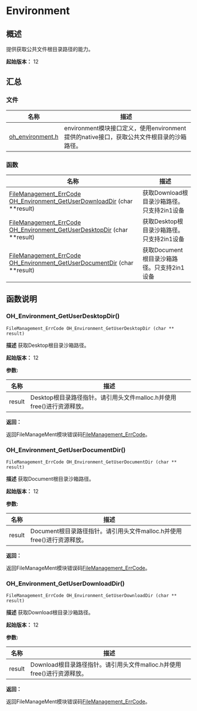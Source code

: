 # Environment


## 概述

提供获取公共文件根目录路径的能力。

**起始版本：** 12


## 汇总


### 文件

| 名称 | 描述 |
| -------- | -------- |
| [oh_environment.h](oh__environment_8h.md) | environment模块接口定义，使用environment提供的native接口，获取公共文件根目录的沙箱路径。  |


### 函数

| 名称 | 描述 |
| -------- | -------- |
| [FileManagement_ErrCode](_file_i_o.md#filemanagement_errcode) [OH_Environment_GetUserDownloadDir](#oh_environment_getuserdownloaddir) (char \*\*result) | 获取Download根目录沙箱路径。只支持2in1设备 |
| [FileManagement_ErrCode](_file_i_o.md#filemanagement_errcode) [OH_Environment_GetUserDesktopDir](#oh_environment_getuserdesktopdir) (char \*\*result) | 获取Desktop根目录沙箱路径。只支持2in1设备 |
| [FileManagement_ErrCode](_file_i_o.md#filemanagement_errcode) [OH_Environment_GetUserDocumentDir](#oh_environment_getuserdocumentdir) (char \*\*result) | 获取Document根目录沙箱路径。只支持2in1设备 |


## 函数说明


### OH_Environment_GetUserDesktopDir()

```
FileManagement_ErrCode OH_Environment_GetUserDesktopDir (char ** result)
```
**描述**
获取Desktop根目录沙箱路径。

**起始版本：** 12

**参数:**

| 名称 | 描述 |
| -------- | -------- |
| result | Desktop根目录路径指针。请引用头文件malloc.h并使用free()进行资源释放。  |

**返回：**

返回FileManageMent模块错误码[FileManagement_ErrCode](_file_i_o.md#filemanagement_errcode)。


### OH_Environment_GetUserDocumentDir()

```
FileManagement_ErrCode OH_Environment_GetUserDocumentDir (char ** result)
```
**描述**
获取Document根目录沙箱路径。

**起始版本：** 12

**参数:**

| 名称 | 描述 |
| -------- | -------- |
| result | Document根目录路径指针。请引用头文件malloc.h并使用free()进行资源释放。  |

**返回：**

返回FileManageMent模块错误码[FileManagement_ErrCode](_file_i_o.md#filemanagement_errcode)。


### OH_Environment_GetUserDownloadDir()

```
FileManagement_ErrCode OH_Environment_GetUserDownloadDir (char ** result)
```
**描述**
获取Download根目录沙箱路径。

**起始版本：** 12

**参数:**

| 名称 | 描述 |
| -------- | -------- |
| result | Download根目录路径指针。请引用头文件malloc.h并使用free()进行资源释放。  |

**返回：**

返回FileManageMent模块错误码[FileManagement_ErrCode](_file_i_o.md#filemanagement_errcode)。
